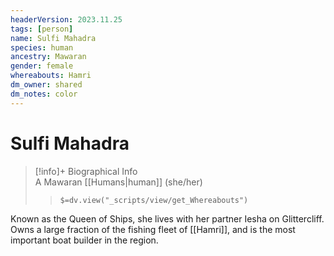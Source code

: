 ```yaml
---
headerVersion: 2023.11.25
tags: [person]
name: Sulfi Mahadra
species: human
ancestry: Mawaran
gender: female
whereabouts: Hamri
dm_owner: shared
dm_notes: color
---
```

# Sulfi Mahadra
>[!info]+ Biographical Info  
> A Mawaran [[Humans|human]] (she/her)  
>> `$=dv.view("_scripts/view/get_Whereabouts")`

Known as the Queen of Ships, she lives with her partner Iesha on Glittercliff. Owns a large fraction of the fishing fleet of [[Hamri]], and is the most important boat builder in the region.